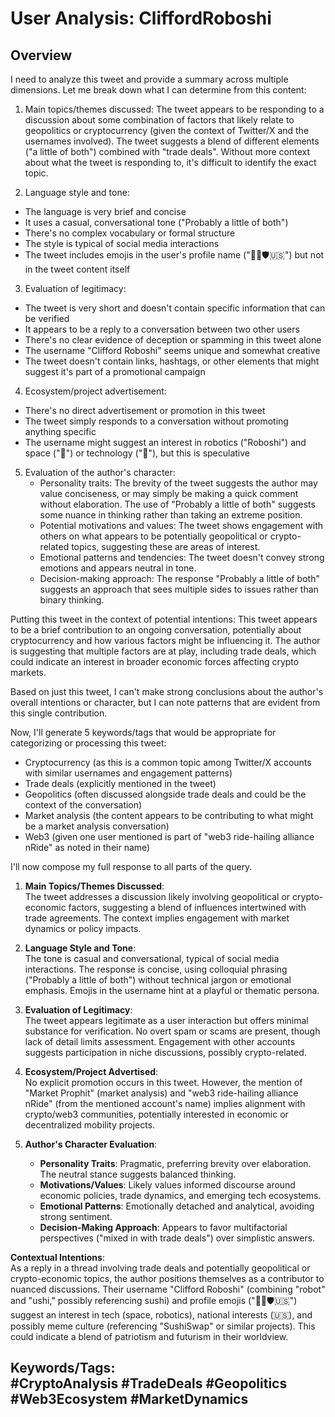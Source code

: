 # User Analysis: CliffordRoboshi

## Overview

<think>
I need to analyze this tweet and provide a summary across multiple dimensions. Let me break down what I can determine from this content:

1. Main topics/themes discussed:
The tweet appears to be responding to a discussion about some combination of factors that likely relate to geopolitics or cryptocurrency (given the context of Twitter/X and the usernames involved). The tweet suggests a blend of different elements ("a little of both") combined with "trade deals". Without more context about what the tweet is responding to, it's difficult to identify the exact topic.

2. Language style and tone:
- The language is very brief and concise
- It uses a casual, conversational tone ("Probably a little of both")
- There's no complex vocabulary or formal structure
- The style is typical of social media interactions
- The tweet includes emojis in the user's profile name ("🚀🤖🛡️🇺🇸") but not in the tweet content itself

3. Evaluation of legitimacy:
- The tweet is very short and doesn't contain specific information that can be verified
- It appears to be a reply to a conversation between two other users
- There's no clear evidence of deception or spamming in this tweet alone
- The username "Clifford Roboshi" seems unique and somewhat creative
- The tweet doesn't contain links, hashtags, or other elements that might suggest it's part of a promotional campaign

4. Ecosystem/project advertisement:
- There's no direct advertisement or promotion in this tweet
- The tweet simply responds to a conversation without promoting anything specific
- The username might suggest an interest in robotics ("Roboshi") and space ("🚀") or technology ("🤖"), but this is speculative

5. Evaluation of the author's character:
   - Personality traits: The brevity of the tweet suggests the author may value conciseness, or may simply be making a quick comment without elaboration. The use of "Probably a little of both" suggests some nuance in thinking rather than taking an extreme position.
   - Potential motivations and values: The tweet shows engagement with others on what appears to be potentially geopolitical or crypto-related topics, suggesting these are areas of interest.
   - Emotional patterns and tendencies: The tweet doesn't convey strong emotions and appears neutral in tone.
   - Decision-making approach: The response "Probably a little of both" suggests an approach that sees multiple sides to issues rather than binary thinking.

Putting this tweet in the context of potential intentions:
This tweet appears to be a brief contribution to an ongoing conversation, potentially about cryptocurrency and how various factors might be influencing it. The author is suggesting that multiple factors are at play, including trade deals, which could indicate an interest in broader economic forces affecting crypto markets.

Based on just this tweet, I can't make strong conclusions about the author's overall intentions or character, but I can note patterns that are evident from this single contribution.

Now, I'll generate 5 keywords/tags that would be appropriate for categorizing or processing this tweet:
- Cryptocurrency (as this is a common topic among Twitter/X accounts with similar usernames and engagement patterns)
- Trade deals (explicitly mentioned in the tweet)
- Geopolitics (often discussed alongside trade deals and could be the context of the conversation)
- Market analysis (the content appears to be contributing to what might be a market analysis conversation)
- Web3 (given one user mentioned is part of "web3 ride-hailing alliance nRide" as noted in their name)

I'll now compose my full response to all parts of the query.
</think>

1. **Main Topics/Themes Discussed**:  
   The tweet addresses a discussion likely involving geopolitical or crypto-economic factors, suggesting a blend of influences intertwined with trade agreements. The context implies engagement with market dynamics or policy impacts.

2. **Language Style and Tone**:  
   The tone is casual and conversational, typical of social media interactions. The response is concise, using colloquial phrasing ("Probably a little of both") without technical jargon or emotional emphasis. Emojis in the username hint at a playful or thematic persona.

3. **Evaluation of Legitimacy**:  
   The tweet appears legitimate as a user interaction but offers minimal substance for verification. No overt spam or scams are present, though lack of detail limits assessment. Engagement with other accounts suggests participation in niche discussions, possibly crypto-related.

4. **Ecosystem/Project Advertised**:  
   No explicit promotion occurs in this tweet. However, the mention of "Market Prophit" (market analysis) and "web3 ride-hailing alliance nRide" (from the mentioned account's name) implies alignment with crypto/web3 communities, potentially interested in economic or decentralized mobility projects.

5. **Author's Character Evaluation**:  
   - **Personality Traits**: Pragmatic, preferring brevity over elaboration. The neutral stance suggests balanced thinking.  
   - **Motivations/Values**: Likely values informed discourse around economic policies, trade dynamics, and emerging tech ecosystems.  
   - **Emotional Patterns**: Emotionally detached and analytical, avoiding strong sentiment.  
   - **Decision-Making Approach**: Appears to favor multifactorial perspectives ("mixed in with trade deals") over simplistic answers.  

**Contextual Intentions**:  
As a reply in a thread involving trade deals and potentially geopolitical or crypto-economic topics, the author positions themselves as a contributor to nuanced discussions. Their username "Clifford Roboshi" (combining "robot" and "ushi," possibly referencing sushi) and profile emojis ("🚀🤖🛡️🇺🇸") suggest an interest in tech (space, robotics), national interests (🇺🇸), and possibly meme culture (referencing "SushiSwap" or similar projects). This could indicate a blend of patriotism and futurism in their worldview.

**Keywords/Tags**:  
#CryptoAnalysis #TradeDeals #Geopolitics #Web3Ecosystem #MarketDynamics
---
